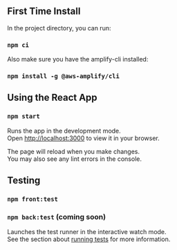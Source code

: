 ## First Time Install

In the project directory, you can run:

### `npm ci`

Also make sure you have the amplify-cli installed:
### `npm install -g @aws-amplify/cli`

## Using the React App

### `npm start`

Runs the app in the development mode.\
Open [http://localhost:3000](http://localhost:3000) to view it in your browser.

The page will reload when you make changes.\
You may also see any lint errors in the console.

## Testing

### `npm front:test`
### `npm back:test` (coming soon)

Launches the test runner in the interactive watch mode.\
See the section about [running tests](https://facebook.github.io/create-react-app/docs/running-tests) for more information.
